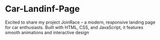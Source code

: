 # Car-Landinf-Page
Excited to share my project JoinRace – a modern, responsive landing page for car enthusiasts. Built with HTML, CSS, and JavaScript, it features smooth animations and interactive design

